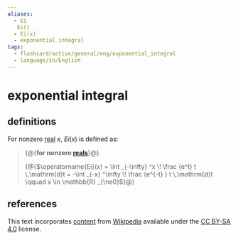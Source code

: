 ```yaml
---
aliases:
  - Ei
   Ei()
  - Ei(x)
  - exponential integral
tags:
  - flashcard/active/general/eng/exponential_integral
  - language/in/English
---
```


# exponential integral

## definitions

For nonzero [real](real%20number.md) $x$, $Ei(x)$ is defined as:

> {@{__for nonzero [reals](real%20number.md)__}@}
>
> {@{$\operatorname{Ei}(x) = \int _{-\infty} ^x \! \frac {e^t} t \,\mathrm{d}t = -\int _{-x} ^\infty \! \frac {e^{-t} } t \,\mathrm{d}t \qquad x \in \mathbb{R} _{\ne0}$}@} <!--SR:!2029-04-17,1431,310!2027-07-07,777,230-->

## references

This text incorporates [content](https://en.wikipedia.org/wiki/exponential_integral) from [Wikipedia](Wikipedia.md) available under the [CC BY-SA 4.0](https://creativecommons.org/licenses/by-sa/4.0/) license.
